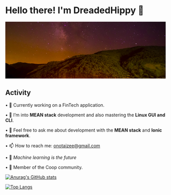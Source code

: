 # Hello there! I'm DreadedHippy 👋

<p align="center">
  <img src="https://github.com/DreadedHippy/DreadedHippy/blob/main/Files/Screenshot%20from%202022-06-27%2009-35-55.png" title="Backdrop">
</p>

## Activity
• 🔭 Currently working on a FinTech application.


• 🌱 I’m into **MEAN stack** development and also mastering the **Linux GUI and CLI**.


• 💬 Feel free to ask me about development with the **MEAN stack** and **Ionic framework**.


• 📫 How to reach me: [onotaizee@gmail.com](mailto:onotaizee@gmail.com "DreadedHippy's Email")


• 🤖 *Machine learning is the future*

• 🥚 Member of the Coop community.



<!--
**DreadedHippy/DreadedHippy** is a ✨ _special_ ✨ repository because its `README.md` (this file) appears on your GitHub profile.

Here are some ideas to get you started:

- 🔭 I’m currently working on ...

![alt text](https://github.com/DreadedHippy/DreadedHippy/blob/main/Files/Sky.jpg)
- 🌱 I’m currently learning ...
- 👯 I’m looking to collaborate on ...
- 🤔 I’m looking for help with ...
- 💬 Ask me about ...
- 📫 How to reach me: ...
- 😄 Pronouns: ...
- ⚡ Fun fact: ...
-->

[![Anurag's GitHub stats](https://github-readme-stats.vercel.app/api?username=DreadedHippy&show_icons=true&theme=gruvbox)](https://github.com/anuraghazra/github-readme-stats)

[![Top Langs](https://github-readme-stats.vercel.app/api/top-langs/?username=DreadedHippy&theme=gruvbox)](https://github.com/DreadedHippy/github-readme-stats)
